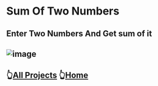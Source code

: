 # Sum Of Two Numbers
## Enter Two Numbers And Get sum of it 
![image]()
----
##  👆[All Projects](https://github.com/pknatictech/AppDev/tree/main) 👆[Home](https://github.com/pknatictech)